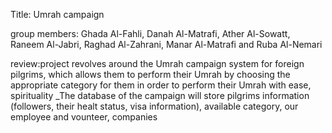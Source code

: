 Title: Umrah campaign 

group members: Ghada Al-Fahli,
Danah Al-Matrafi,
Ather Al-Sowatt,
Raneem Al-Jabri,
Raghad Al-Zahrani,
Manar Al-Matrafi and
Ruba Al-Nemari

review:project revolves around the Umrah campaign system for foreign pilgrims, which allows them to perform their Umrah by choosing the appropriate category for them in order to perform their Umrah with ease, spirituality _The database of the campaign will store pilgrims information (followers, their healt status, visa information), available category, our employee and vounteer, companies
